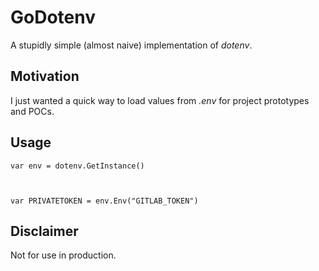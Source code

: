 # GoDotenv

A stupidly simple (almost naive) implementation of <em>dotenv</em>.

## Motivation

I just wanted a quick way to load values from <em>.env</em> for project prototypes and POCs.

## Usage

<code>var env = dotenv.GetInstance()

var PRIVATETOKEN  = env.Env("GITLAB_TOKEN")</code>

## Disclaimer

Not for use in production.